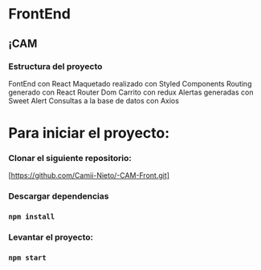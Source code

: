 # FrontEnd
## ¡CAM

### Estructura del proyecto

FontEnd con React
Maquetado realizado con Styled Components 
Routing generado con React Router Dom
Carrito con redux
Alertas generadas con Sweet Alert
Consultas a la base de datos con Axios

# Para iniciar el proyecto:

### Clonar el siguiente repositorio:

[https://github.com/Camii-Nieto/-CAM-Front.git]

### Descargar dependencias

### `npm install`

### Levantar el proyecto:

### `npm start`

